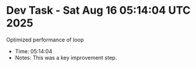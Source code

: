 # Dev Task - Sat Aug 16 05:14:04 UTC 2025
Optimized performance of loop
- Time: 05:14:04
- Notes: This was a key improvement step.
